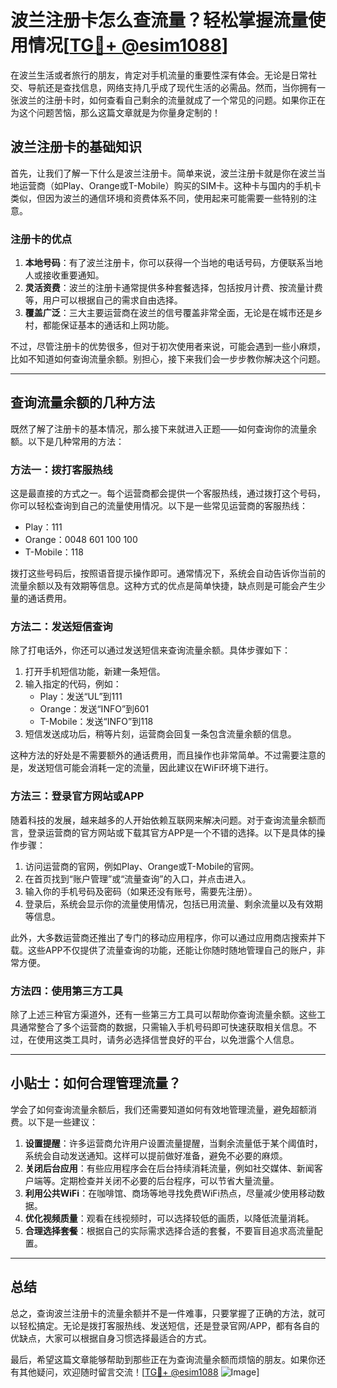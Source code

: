 # 波兰注册卡怎么查流量？轻松掌握流量使用情况[[TG💪+ @esim1088](https://t.me/s/esim1088)]

在波兰生活或者旅行的朋友，肯定对手机流量的重要性深有体会。无论是日常社交、导航还是查找信息，网络支持几乎成了现代生活的必需品。然而，当你拥有一张波兰的注册卡时，如何查看自己剩余的流量就成了一个常见的问题。如果你正在为这个问题苦恼，那么这篇文章就是为你量身定制的！

## 波兰注册卡的基础知识

首先，让我们了解一下什么是波兰注册卡。简单来说，波兰注册卡就是你在波兰当地运营商（如Play、Orange或T-Mobile）购买的SIM卡。这种卡与国内的手机卡类似，但因为波兰的通信环境和资费体系不同，使用起来可能需要一些特别的注意。

### 注册卡的优点

1. **本地号码**：有了波兰注册卡，你可以获得一个当地的电话号码，方便联系当地人或接收重要通知。
2. **灵活资费**：波兰的注册卡通常提供多种套餐选择，包括按月计费、按流量计费等，用户可以根据自己的需求自由选择。
3. **覆盖广泛**：三大主要运营商在波兰的信号覆盖非常全面，无论是在城市还是乡村，都能保证基本的通话和上网功能。

不过，尽管注册卡的优势很多，但对于初次使用者来说，可能会遇到一些小麻烦，比如不知道如何查询流量余额。别担心，接下来我们会一步步教你解决这个问题。

---

## 查询流量余额的几种方法

既然了解了注册卡的基本情况，那么接下来就进入正题——如何查询你的流量余额。以下是几种常用的方法：

### 方法一：拨打客服热线

这是最直接的方式之一。每个运营商都会提供一个客服热线，通过拨打这个号码，你可以轻松查询到自己的流量使用情况。以下是一些常见运营商的客服热线：

- Play：111
- Orange：0048 601 100 100
- T-Mobile：118

拨打这些号码后，按照语音提示操作即可。通常情况下，系统会自动告诉你当前的流量余额以及有效期等信息。这种方式的优点是简单快捷，缺点则是可能会产生少量的通话费用。

### 方法二：发送短信查询

除了打电话外，你还可以通过发送短信来查询流量余额。具体步骤如下：

1. 打开手机短信功能，新建一条短信。
2. 输入指定的代码，例如：
   - Play：发送“UL”到111
   - Orange：发送“INFO”到601
   - T-Mobile：发送“INFO”到118
3. 短信发送成功后，稍等片刻，运营商会回复一条包含流量余额的信息。

这种方法的好处是不需要额外的通话费用，而且操作也非常简单。不过需要注意的是，发送短信可能会消耗一定的流量，因此建议在WiFi环境下进行。

### 方法三：登录官方网站或APP

随着科技的发展，越来越多的人开始依赖互联网来解决问题。对于查询流量余额而言，登录运营商的官方网站或下载其官方APP是一个不错的选择。以下是具体的操作步骤：

1. 访问运营商的官网，例如Play、Orange或T-Mobile的官网。
2. 在首页找到“账户管理”或“流量查询”的入口，并点击进入。
3. 输入你的手机号码及密码（如果还没有账号，需要先注册）。
4. 登录后，系统会显示你的流量使用情况，包括已用流量、剩余流量以及有效期等信息。

此外，大多数运营商还推出了专门的移动应用程序，你可以通过应用商店搜索并下载。这些APP不仅提供了流量查询的功能，还能让你随时随地管理自己的账户，非常方便。

### 方法四：使用第三方工具

除了上述三种官方渠道外，还有一些第三方工具可以帮助你查询流量余额。这些工具通常整合了多个运营商的数据，只需输入手机号码即可快速获取相关信息。不过，在使用这类工具时，请务必选择信誉良好的平台，以免泄露个人信息。

---

## 小贴士：如何合理管理流量？

学会了如何查询流量余额后，我们还需要知道如何有效地管理流量，避免超额消费。以下是一些建议：

1. **设置提醒**：许多运营商允许用户设置流量提醒，当剩余流量低于某个阈值时，系统会自动发送通知。这样可以提前做好准备，避免不必要的麻烦。
2. **关闭后台应用**：有些应用程序会在后台持续消耗流量，例如社交媒体、新闻客户端等。定期检查并关闭不必要的后台程序，可以节省大量流量。
3. **利用公共WiFi**：在咖啡馆、商场等地寻找免费WiFi热点，尽量减少使用移动数据。
4. **优化视频质量**：观看在线视频时，可以选择较低的画质，以降低流量消耗。
5. **合理选择套餐**：根据自己的实际需求选择合适的套餐，不要盲目追求高流量配置。

---

## 总结

总之，查询波兰注册卡的流量余额并不是一件难事，只要掌握了正确的方法，就可以轻松搞定。无论是拨打客服热线、发送短信，还是登录官网/APP，都有各自的优缺点，大家可以根据自身习惯选择最适合的方式。

最后，希望这篇文章能够帮助到那些正在为查询流量余额而烦恼的朋友。如果你还有其他疑问，欢迎随时留言交流！[[TG💪+ @esim1088](https://t.me/s/esim1088) ![Image](https://i.postimg.cc/4NQfJmqS/Snipaste-2025-05-13-00-14-12.png)]